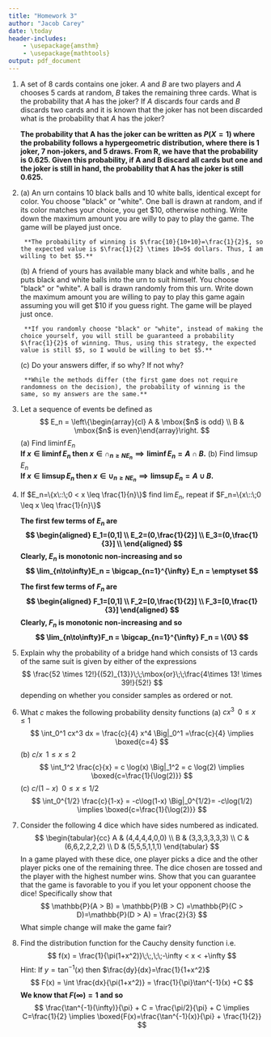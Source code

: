 ```yaml
---
title: "Homework 3"
author: "Jacob Carey"
date: \today
header-includes:
    - \usepackage{amsthm}
    - \usepackage{mathtools}
output: pdf_document
---
```


1. A set of 8 cards contains one joker. $A$ and $B$ are two players and $A$ chooses 5 cards at random, $B$ takes the remaining three cards. What is the probability that $A$ has the joker?  If $A$ discards four cards and $B$ discards two cards and it is known that the joker has not been discarded what is the probability that $A$ has the joker?  

    **The probability that A has the joker can be written as $P(X=1)$ where the probability follows a hypergeometric distribution, where there is 1 joker, 7 non-jokers, and 5 draws. From R, we have that the probability is 0.625. Given this probability, if A and B discard all cards but one and the joker is still in hand, the probability that A has the joker is still 0.625.**

2. 
    (a) An urn contains  10 black balls and 10 white balls, identical except for color. You choose "black" or "white". One ball is drawn at random, and if its color matches your choice, you get \$10, otherwise nothing. Write down the maximum amount you are willy to pay to play the game. The game will be played just once.  

        **The probability of winning is $\frac{10}{10+10}=\frac{1}{2}$, so the expected value is $\frac{1}{2} \times 10=5$ dollars. Thus, I am willing to bet $5.**

    (b) A friend of yours has available many black and white balls , and he puts black and white balls into the urn to suit himself. You choose "black" or "white". A ball is drawn randomly from this urn. Write down the maximum amount you are willing to pay to play this game again assuming you will get \$10 if you guess right. The game will be played just once.  

        **If you randomly choose "black" or "white", instead of making the choice yourself, you will still be guaranteed a probability $\frac{1}{2}$ of winning. Thus, using this strategy, the expected value is still $5, so I would be willing to bet $5.**

    (c) Do your answers differ, if so why? If not why?  

        **While the methods differ (the first game does not require randomness on the decision), the probability of winning is the same, so my answers are the same.**

3. Let a sequence of events be defined as
    $$
    E_n = \left\{\begin{array}{cl}
    A & \mbox{$n$ is odd} \\
    B & \mbox{$n$ is even}\end{array}\right.
    $$
    (a) Find $\liminf E_n$  
        **If $x \in \liminf E_n$ then $x \in \cap_{n \geq N E_n} \implies \liminf E_n = A \cap B$.**
    (b) Find $\limsup E_n$  
        **If $x \in \limsup E_n$ then $x \in \cup_{n \geq N E_n} \implies \limsup E_n = A \cup B$.**

4. If $E_n=\{x\::\;0 < x \leq \frac{1}{n}\}$ find $\lim E_n$, repeat if $F_n=\{x\::\;0 \leq x \leq  \frac{1}{n}\}$  

    **The first few terms of $E_n$ are 
    $$
    \begin{aligned}
    E_1=(0,1] \\
    E_2=(0,\frac{1}{2}] \\
    E_3=(0,\frac{1}{3}] \\ 
    \end{aligned}
    $$
    Clearly, $E_n$ is monotonic non-increasing and so 
    $$
    \lim_{n\to\infty}E_n = \bigcap_{n=1}^{\infty} E_n = \emptyset
    $$**

    **The first few terms of $F_n$ are 
    $$
    \begin{aligned}
    F_1=[0,1] \\
    F_2=[0,\frac{1}{2}] \\
    F_3=[0,\frac{1}{3}] 
    \end{aligned}
    $$
    Clearly, $F_n$ is monotonic non-increasing and so 
    $$
    \lim_{n\to\infty}F_n = \bigcap_{n=1}^{\infty} F_n = \{0\}
    $$**

5. Explain why the probability of a bridge hand which consists of 13 cards of the same suit is given by either of the expressions 
    $$
    \frac{52 \times 12!}{(52)_{13}}\;\;\mbox{or}\;\;\frac{4\times 13! \times 39!}{52!}
    $$
    depending on whether you consider samples as ordered or not.

6. What $c$ makes the following  probability density functions
    (a) $cx^3\;\;0 \leq x \leq 1$
        $$
        \int_0^1 cx^3 dx = \frac{c}{4} x^4 \Big|_0^1 =\frac{c}{4} \implies \boxed{c=4}
        $$
    (b) $c/x\;\;1 \leq x \leq 2$
        $$
        \int_1^2 \frac{c}{x} = c \log(x) \Big|_1^2 = c \log(2) \implies \boxed{c=\frac{1}{\log(2)}}
        $$
    (c) $c/(1-x)\;\;0 \leq x \leq 1/2$
        $$
        \int_0^{1/2} \frac{c}{1-x} = -c\log(1-x) \Big|_0^{1/2}= -c\log(1/2) \implies \boxed{c=\frac{1}{\log(2)}}
        $$

7. Consider the following 4 dice which have sides numbered as indicated.
    $$
    \begin{tabular}{cc}
    A & (4,4,4,4,0,0) \\
    B & (3,3,3,3,3,3) \\
    C & (6,6,2,2,2,2) \\
    D & (5,5,5,1,1,1)
    \end{tabular}
    $$
    In a game played with these dice, one player picks a dice and the other player picks one of the remaining three. The dice chosen are tossed and the player with the highest number wins. Show that you can guarantee that the game is favorable to you if you let your opponent choose the dice! Specifically show that
    $$
    \mathbb{P}(A > B) = \mathbb{P}(B > C) =\mathbb{P}(C > D)=\mathbb{P}(D > A) = \frac{2}{3}
    $$
    What simple change will make the game fair?

8. Find the distribution function for the Cauchy density function i.e.
    $$
    f(x) = \frac{1}{\pi(1+x^2)}\;\;,\;\;-\infty < x < +\infty
    $$
    Hint: If $y=\tan^{-1}(x)$ then $\frac{dy}{dx}=\frac{1}{1+x^2}$
    $$
    F(x) = \int \frac{dx}{\pi(1+x^2)} = \frac{1}{\pi}\tan^{-1}(x) +C
    $$
    **We know that $F(\infty)=1$ and so**
    $$
    \frac{\tan^{-1}(\infty)}{\pi} + C = \frac{\pi/2}{\pi} + C \implies C=\frac{1}{2} \implies \boxed{F(x)=\frac{\tan^{-1}(x)}{\pi} + \frac{1}{2}}
    $$
